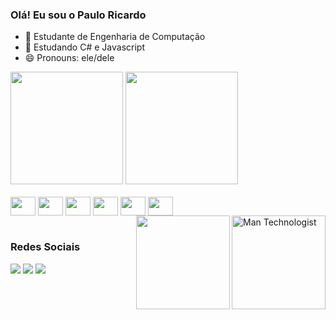 ### Olá! Eu sou o Paulo Ricardo

- 🔭 Estudante de Engenharia de Computação
- 🌱 Estudando C# e Javascript
- 😄 Pronouns: ele/dele

<div>
  <a href="https://github.com/prsousa8/prsousa8/"></a>
  <img height="180em" src="https://github-readme-stats.vercel.app/api?username=prsousa8&show_icons=true&theme=transparent">
  <img height="180em" src="https://github-readme-stats.vercel.app/api/top-langs/?username=prsousa8&layout=compact&theme=transparent">
</div>

</br>

<div style="display:inline_block">  
    <img align="center" height="30" width="40" src="https://cdn.jsdelivr.net/gh/devicons/devicon/icons/csharp/csharp-original.svg" />
    <img align="center" height="30" width="40" src="https://cdn.jsdelivr.net/gh/devicons/devicon/icons/css3/css3-original.svg" />
    <img align="center" height="30" width="40" src="https://cdn.jsdelivr.net/gh/devicons/devicon/icons/html5/html5-original.svg" />
    <img align="center" height="30" width="40" src="https://cdn.jsdelivr.net/gh/devicons/devicon/icons/java/java-original.svg" />
    <img align="center" height="30" width="40" src="https://cdn.jsdelivr.net/gh/devicons/devicon/icons/javascript/javascript-original.svg" />
    <img align="center" height="30" width="40" src="https://cdn.jsdelivr.net/gh/devicons/devicon/icons/mysql/mysql-original.svg" />
</div>

<img align="right" src="https://raw.githubusercontent.com/Tarikul-Islam-Anik/Animated-Fluent-Emojis/master/Emojis/People/Man%20Technologist.png" alt="Man Technologist" width="150" height="150" />
<img align="right" src="https://github.com/prsousa8/prsousa8/assets/125914780/1f2ae03b-b442-494c-9b94-1bb9014e13d0" width="150" height="150"/>


</br>

### Redes Sociais

<div style="display:inline_block">
  <a href="https://www.linkedin.com/in/pauloricardo8/"><img src="https://img.shields.io/badge/LinkedIn-0077B5?style=for-the-badge&logo=linkedin&logoColor=white"></a>
  <a href="https://www.instagram.com/pauloricardo_176/"><img src="https://img.shields.io/badge/Instagram-E4405F?style=for-the-badge&logo=instagram&logoColor=white"></a>
  <a href="https://www.kaggle.com/prsousa"><img src="https://img.shields.io/badge/Kaggle-20BEFF?style=for-the-badge&logo=Kaggle&logoColor=white"></a>
</div>
